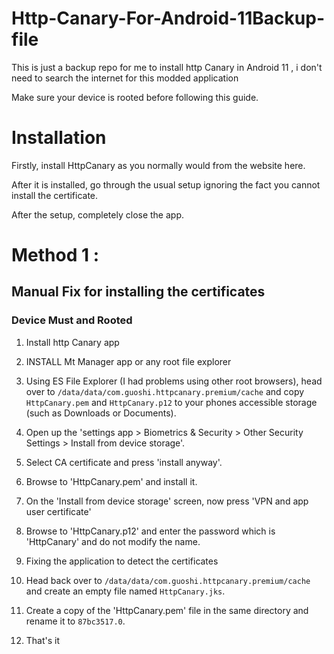 # Http-Canary-For-Android-11Backup-file
This is just a backup repo for me to install http Canary in Android 11 , i don't need to search the internet for this modded application


Make sure your device is rooted before following this guide.

# Installation

Firstly, install HttpCanary as you normally would from the website here.

After it is installed, go through the usual setup ignoring the fact you cannot install the certificate.

After the setup, completely close the app.

# Method 1 : 

## Manual Fix for  installing the certificates

### Device Must and Rooted

1. Install http Canary app

2. INSTALL Mt Manager app or any root file explorer 

3. Using ES File Explorer (I had problems using other root browsers), head over to `/data/data/com.guoshi.httpcanary.premium/cache` and copy `HttpCanary.pem` and `HttpCanary.p12` to your phones accessible storage (such as Downloads or Documents).

4. Open up the 'settings app > Biometrics & Security > Other Security Settings > Install from device storage'.

5. Select CA certificate and press 'install anyway'.

6. Browse to 'HttpCanary.pem' and install it.

7. On the 'Install from device storage' screen, now press 'VPN and app user certificate'

8. Browse to 'HttpCanary.p12' and enter the password which is 'HttpCanary' and do not modify the name.

9. Fixing the application to detect the certificates

10. Head back over to `/data/data/com.guoshi.httpcanary.premium/cache` and create an empty file named `HttpCanary.jks`.

11. Create a copy of the 'HttpCanary.pem' file in the same directory and rename it to `87bc3517.0`.

12. That's it 
